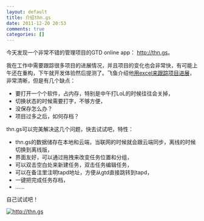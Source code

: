 ```yaml
---
layout: default
title: 介绍thn.gs
date: 2011-12-20 20:53
comments: true
categories: []
---
```

今天发现一个非常不错的管理项目的GTD online app： <a href="http://thn.gs/">http://thn.gs</a>。

我在工作中需要跟踪很多项目的进展情况，并且项目的变化也会非常快，有可能上午还在重构，下午就开发体验然后提测了。飞鱼介绍他<a href="http://qilei.org/201111/how-to-improve-the-daily-works/">用excel来跟踪项目进展</a>，非常清晰，但是有几个缺点：
<ul>
	<li>要打开一个个软件，占内存，特别是中午打LoL的时候往往会关掉，</li>
	<li>切换状态的时候需要打字，不够方便，</li>
	<li>没保存怎么办？</li>
	<li>项目过多之后，如何存档？</li>
</ul>
thn.gs可以完美解决这几个问题，快去试试吧，特性：

<ul>
	<li>thn.gs的数据储存在本地和云端，当联网的时候就会跟云端同步，离线的时候切换到离线版，</li>
	<li>界面友好，可以通过拖拽来改变任务位置和分组，</li>
	<li>可以双击空白处来新建任务，双击任务编辑任务，</li>
	<li>可以在备注里注明tapd地址，方便从gtd直接跳转到tapd，</li>
	<li>一键把完成任务存档，</li>
	<li>……</li>
</ul>
自己试试吧！

<a href="http://thn.gs/"><img class="aligncenter size-large wp-image-1083" title="http://thn.gs" src="http://yuguo.us/files/2011/12/QQ拼音截图未命名-1024x615.png" alt="http://thn.gs"   /></a>
